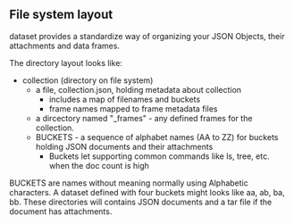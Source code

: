
## File system layout

dataset provides a standardize way of organizing your JSON Objects, their attachments and 
data frames.

The directory layout looks like:

- collection (directory on file system)
    - a file, collection.json, holding metadata about collection
        - includes a map of filenames and buckets
        - frame names mapped to frame metadata files
    - a dircectory named "_frames" - any defined frames for the collection.
    - BUCKETS - a sequence of alphabet names (AA to ZZ) for buckets holding JSON documents and their attachments
        - Buckets let supporting common commands like ls, tree, etc. when the doc count is high

BUCKETS are names without meaning normally using Alphabetic characters. A dataset defined with four buckets
might looks like aa, ab, ba, bb. These directories will contains JSON documents and a tar file if the document
has attachments.

